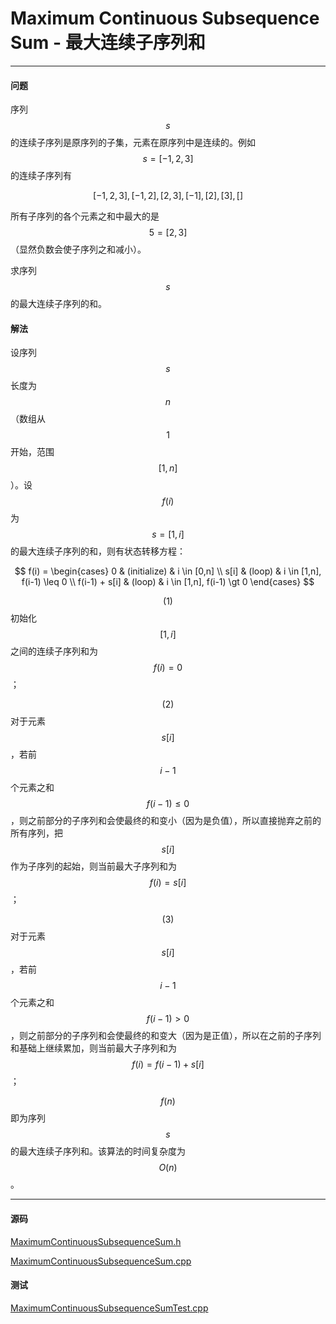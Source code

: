 <script type="text/javascript" src="https://cdnjs.cloudflare.com/ajax/libs/mathjax/2.7.1/MathJax.js?config=TeX-AMS-MML_HTMLorMML"></script>

# Maximum Continuous Subsequence Sum - 最大连续子序列和

--------

#### 问题

序列$$ s $$的连续子序列是原序列的子集，元素在原序列中是连续的。例如$$ s = [-1,2,3] $$的连续子序列有

$$
[-1,2,3],[-1,2],[2,3],[-1],[2],[3],[]
$$

所有子序列的各个元素之和中最大的是$$ 5 = [2,3] $$（显然负数会使子序列之和减小）。

求序列$$ s $$的最大连续子序列的和。

#### 解法

设序列$$ s $$长度为$$ n $$（数组从$$ 1 $$开始，范围$$ [1,n] $$）。设$$ f(i) $$为$$ s = [1,i] $$的最大连续子序列的和，则有状态转移方程：

$$
f(i) =
\begin{cases}
0                           &   (initialize)    &   i \in [0,n] \\
s[i]                        &   (loop)          &   i \in [1,n], f(i-1) \leq 0  \\
f(i-1) + s[i]               &   (loop)          &   i \in [1,n], f(i-1) \gt 0
\end{cases}
$$

$$ (1) $$ 初始化$$ [1,i] $$之间的连续子序列和为$$ f(i) = 0 $$；

$$ (2) $$ 对于元素$$ s[i] $$，若前$$ i-1 $$个元素之和$$ f(i-1) \leq 0 $$，则之前部分的子序列和会使最终的和变小（因为是负值），所以直接抛弃之前的所有序列，把$$ s[i] $$作为子序列的起始，则当前最大子序列和为$$ f(i) = s[i] $$；

$$ (3) $$ 对于元素$$ s[i] $$，若前$$ i-1 $$个元素之和$$ f(i-1) \gt 0 $$，则之前部分的子序列和会使最终的和变大（因为是正值），所以在之前的子序列和基础上继续累加，则当前最大子序列和为$$ f(i) = f(i-1) + s[i] $$；

$$ f(n) $$即为序列$$ s $$的最大连续子序列和。该算法的时间复杂度为$$ O(n) $$。

--------

#### 源码

[MaximumContinuousSubsequenceSum.h](https://github.com/linrongbin16/Way-to-Algorithm/blob/master/src/DynamicProgramming/LinearDP/MaximumContinuousSubsequenceSum.h)

[MaximumContinuousSubsequenceSum.cpp](https://github.com/linrongbin16/Way-to-Algorithm/blob/master/src/DynamicProgramming/LinearDP/MaximumContinuousSubsequenceSum.cpp)

#### 测试

[MaximumContinuousSubsequenceSumTest.cpp](https://github.com/linrongbin16/Way-to-Algorithm/blob/master/src/DynamicProgramming/LinearDP/MaximumContinuousSubsequenceSumTest.cpp)

